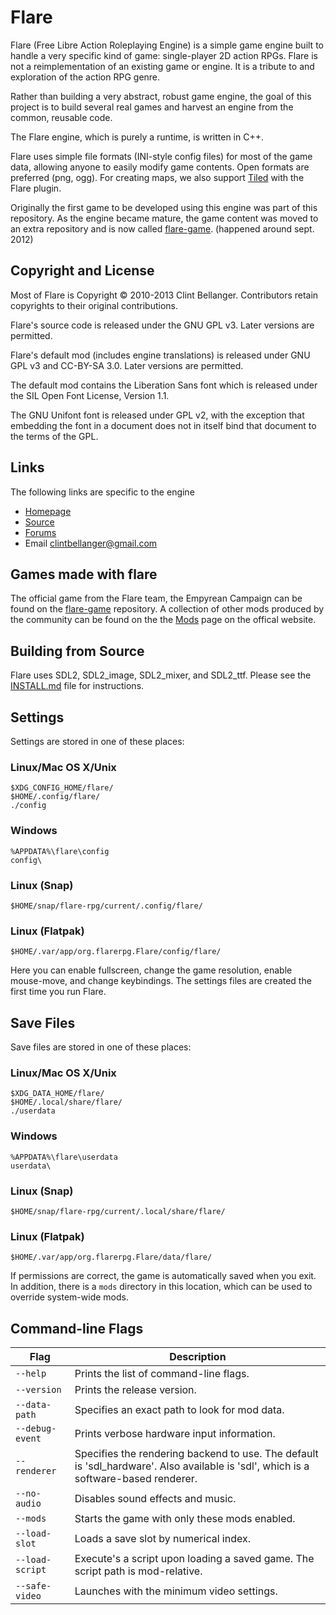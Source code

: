 # Flare

Flare (Free Libre Action Roleplaying Engine) is a simple game engine
built to handle a very specific kind of game: single-player 2D action RPGs.
Flare is not a reimplementation of an existing game or engine.
It is a tribute to and exploration of the action RPG genre.

Rather than building a very abstract, robust game engine,
the goal of this project is to build several real games
and harvest an engine from the common, reusable code.

The Flare engine, which is purely a runtime, is written in C++.

Flare uses simple file formats (INI-style config files) for most of the game data,
allowing anyone to easily modify game contents. Open formats are preferred (png, ogg).
For creating maps, we also support [Tiled](http://www.mapeditor.org/) with the Flare plugin.

Originally the first game to be developed using this engine was part of this
repository. As the engine became mature, the game content was moved to an
extra repository and is now called [flare-game]. (happened around sept. 2012)

[flare-game]: https://github.com/flareteam/flare-game

## Copyright and License

Most of Flare is Copyright © 2010-2013 Clint Bellanger.
Contributors retain copyrights to their original contributions.

Flare's source code is released under the GNU GPL v3. Later versions are permitted.

Flare's default mod (includes engine translations) is released under GNU GPL v3 and CC-BY-SA 3.0.
Later versions are permitted.

The default mod contains the Liberation Sans font which is released under the SIL Open Font License, Version 1.1.

The GNU Unifont font is released under GPL v2, with the exception that embedding the font in a document does not in itself bind that document to the terms of the GPL.


## Links

The following links are specific to the engine

* [Homepage](http://flarerpg.org)
* [Source](https://github.com/flareteam/flare-engine)
* [Forums](https://github.com/flareteam/flare-game/discussions)
* Email     clintbellanger@gmail.com

## Games made with flare

The official game from the Flare team, the Empyrean Campaign can be found on the [flare-game](https://github.com/flareteam/flare-game) repository.
A collection of other mods produced by the community can be found on the the [Mods](https://flarerpg.org/mods/) page on the offical website.

## Building from Source

Flare uses SDL2, SDL2\_image, SDL2\_mixer, and SDL2\_ttf. Please see the [INSTALL.md](INSTALL.engine.md) file for instructions.

## Settings

Settings are stored in one of these places:

### Linux/Mac OS X/Unix
    $XDG_CONFIG_HOME/flare/
    $HOME/.config/flare/
    ./config
### Windows
	%APPDATA%\flare\config
	config\
### Linux (Snap)
    $HOME/snap/flare-rpg/current/.config/flare/
### Linux (Flatpak)
    $HOME/.var/app/org.flarerpg.Flare/config/flare/

Here you can enable fullscreen, change the game resolution, enable mouse-move, and change keybindings.
The settings files are created the first time you run Flare.

## Save Files

Save files are stored in one of these places:

### Linux/Mac OS X/Unix
    $XDG_DATA_HOME/flare/
    $HOME/.local/share/flare/
    ./userdata
### Windows
	%APPDATA%\flare\userdata
	userdata\
### Linux (Snap)
    $HOME/snap/flare-rpg/current/.local/share/flare/
### Linux (Flatpak)
    $HOME/.var/app/org.flarerpg.Flare/data/flare/


If permissions are correct, the game is automatically saved when you exit.
In addition, there is a `mods` directory in this location, which can be used to override system-wide mods.

## Command-line Flags

| Flag              | Description
|-------------------|----------------
| `--help`          | Prints the list of command-line flags.
| `--version`       | Prints the release version.
| `--data-path`     | Specifies an exact path to look for mod data.
| `--debug-event`   | Prints verbose hardware input information.
| `--renderer`      | Specifies the rendering backend to use. The default is 'sdl\_hardware'. Also available is 'sdl', which is a software-based renderer.
| `--no-audio`      | Disables sound effects and music.
| `--mods`          | Starts the game with only these mods enabled.
| `--load-slot`     | Loads a save slot by numerical index.
| `--load-script`   | Execute's a script upon loading a saved game. The script path is mod-relative.
| `--safe-video`    | Launches with the minimum video settings.
